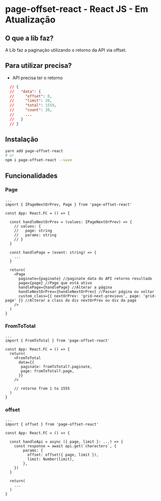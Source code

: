 # page-offset-react - React JS - Em Atualização

## O que a lib faz?

A Lib faz a paginação utilizando o retorno da API via offset.

## Para utilizar precisa?

- API precisa ter o retorno

```JSON
  // {
  //   "data": {
  //     "offset": 0,
  //     "limit": 20,
  //     "total": 1559,
  //     "count": 20,
  //     ...
  //   }
  // }
```

## Instalação

```bash
yarn add page-offset-react
# or
npm i page-offset-react --save
```

## Funcionalidades

### Page

```tsx
...
import { IPageNextOrPrev, Page } from 'page-offset-react'

const App: React.FC = () => {

  const handleNextOrPrev = (values: IPageNextOrPrev) => {
    // values: {
    //   page: string
    //   params: string
    // }
  }

  const handlePage = (event: string) => {
    ...
  }

  return(
    <Page
      paginate={paginate} //paginate data do API retorno resultado
      page={page} //Page que está ativo
      handlePage={handlePage} //Alterar a página
      handleNextOrPrev={handleNextOrPrev} //Passar página ou voltar
      custom_class={{ nextOrPrev: 'grid-next-previous', page: 'grid-page' }} //Alterar a class da div nextOrPrev ou div da page
    />
  )
}

```

### FromToTotal

```tsx
...
import { FromToTotal } from 'page-offset-react'

const App: React.FC = () => {
  return(
    <FromToTotal
      data={{
       paginate: fromToTotal?.paginate,
       page: fromToTotal?.page,
      }}
    />

    // retorno from 1 to 1555
  )
}
```

### offset

```tsx
...
import { offset } from 'page-offset-react'

const App: React.FC = () => {

  const handleApi = async ({ page, limit }: ...) => {
    const response = await api.get(`characters`, {
        params: {
          offset: offset({ page, limit }),
          limit: Number(limit),
        },
    })
  }

  return(
    ...
  )
}
```
